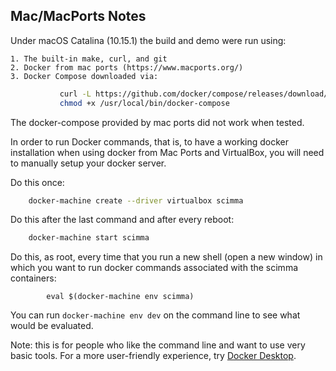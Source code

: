 ## Mac/MacPorts Notes 

Under macOS Catalina (10.15.1) the build and demo were run using:

    1. The built-in make, curl, and git
    2. Docker from mac ports (https://www.macports.org/)
    3. Docker Compose downloaded via:

``` sh
           curl -L https://github.com/docker/compose/releases/download/1.25.3/docker-compose-`uname -s`-`uname -m` -o /usr/local/bin/docker-compose
           chmod +x /usr/local/bin/docker-compose
```

The docker-compose provided by mac ports did not work when tested.

In order to run Docker commands, that is, to have a working docker installation
when using docker from Mac Ports and VirtualBox, you will need to manually setup
your docker server.

Do this once:

```sh
    docker-machine create --driver virtualbox scimma
```

Do this after the last command and after every reboot:

```sh
    docker-machine start scimma
```

Do this, as root, every time that you run a new shell (open a new window) in which you want to run docker commands associated with the scimma containers:

```
        eval $(docker-machine env scimma)
```

You can run ``docker-machine env dev`` on the command line to see what would be evaluated.

Note: this is for people who like the command line and want to use very basic tools. For a more user-friendly experience, try [Docker Desktop](https://docs.docker.com/docker-for-mac/install/).
